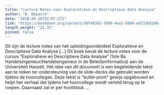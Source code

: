 ```yaml
---
title: "Lecture Notes voor Exploratieve en Descriptieve Data Analyse"
author: "B. Depaire"
date: "2018-04-16T22:07:27Z"
link: "https://bookdown.org/content/d6f48365-7899-4ea2-8900-ed733b820648/"
length_weight: "22.3%"
pinned: false
---
```


Dit zijn de lecture notes van het opleidingsonderdeel Exploratieve en Descriptieve Data Analyse [...] Dit boek bevat de lecture notes voor de cursus “Exploratieve en Descriptieve Data Analyse” (1ste Ba Handelsingenieur/Handelsingenieur in de Beleidsinformatica) aan de Universiteit Hasselt. Het idee van dit document is een begeleidende tekst aan te reiken ter ondersteuning van de slide-decks die gebruikt worden tijdens de hoorcolleges. Deze tekst is “bullet-point” gewijs opgebouwd en helpt het verhaal dat tijdens het hoorcollege wordt verteld terug op te roepen. Daarnaast zal er per hoofdstuk ...

